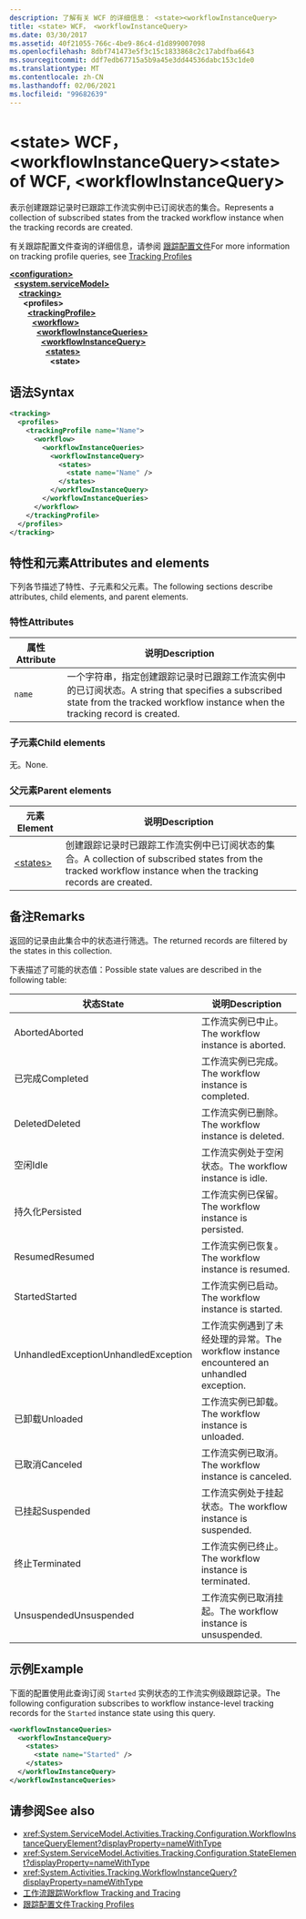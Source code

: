 ```yaml
---
description: 了解有关 WCF 的详细信息： <state><workflowInstanceQuery>
title: <state> WCF， <workflowInstanceQuery>
ms.date: 03/30/2017
ms.assetid: 40f21055-766c-4be9-86c4-d1d899007098
ms.openlocfilehash: 8dbf741473e5f3c15c1833868c2c17abdfba6643
ms.sourcegitcommit: ddf7edb67715a5b9a45e3dd44536dabc153c1de0
ms.translationtype: MT
ms.contentlocale: zh-CN
ms.lasthandoff: 02/06/2021
ms.locfileid: "99682639"
---
```

# <a name="state-of-wcf-workflowinstancequery"></a><span data-ttu-id="33336-103">\<state> WCF， \<workflowInstanceQuery></span><span class="sxs-lookup"><span data-stu-id="33336-103">\<state> of WCF, \<workflowInstanceQuery></span></span>

<span data-ttu-id="33336-104">表示创建跟踪记录时已跟踪工作流实例中已订阅状态的集合。</span><span class="sxs-lookup"><span data-stu-id="33336-104">Represents a collection of subscribed states from the tracked workflow instance when the tracking records are created.</span></span>  
  
 <span data-ttu-id="33336-105">有关跟踪配置文件查询的详细信息，请参阅 [跟踪配置文件](../../../windows-workflow-foundation/tracking-profiles.md)</span><span class="sxs-lookup"><span data-stu-id="33336-105">For more information on tracking profile queries, see [Tracking Profiles](../../../windows-workflow-foundation/tracking-profiles.md)</span></span>  
  
[**\<configuration>**](../configuration-element.md)\
&nbsp;&nbsp;[**\<system.serviceModel>**](system-servicemodel.md)\
&nbsp;&nbsp;&nbsp;&nbsp;[**\<tracking>**](tracking-of-wcf.md)\
&nbsp;&nbsp;&nbsp;&nbsp;&nbsp;&nbsp;**\<profiles>**\
&nbsp;&nbsp;&nbsp;&nbsp;&nbsp;&nbsp;&nbsp;&nbsp;[**\<trackingProfile>**](trackingprofile-of-wcf.md)\
&nbsp;&nbsp;&nbsp;&nbsp;&nbsp;&nbsp;&nbsp;&nbsp;&nbsp;&nbsp;[**\<workflow>**](workflow-of-wcf.md)\
&nbsp;&nbsp;&nbsp;&nbsp;&nbsp;&nbsp;&nbsp;&nbsp;&nbsp;&nbsp;&nbsp;&nbsp;[**\<workflowInstanceQueries>**](workflowinstancequeries-of-wcf.md)\
&nbsp;&nbsp;&nbsp;&nbsp;&nbsp;&nbsp;&nbsp;&nbsp;&nbsp;&nbsp;&nbsp;&nbsp;&nbsp;&nbsp;[**\<workflowInstanceQuery>**](workflowinstancequery-of-wcf.md)\
&nbsp;&nbsp;&nbsp;&nbsp;&nbsp;&nbsp;&nbsp;&nbsp;&nbsp;&nbsp;&nbsp;&nbsp;&nbsp;&nbsp;&nbsp;&nbsp;[**\<states>**](states-of-wcf-workflowinstancequery.md)\
&nbsp;&nbsp;&nbsp;&nbsp;&nbsp;&nbsp;&nbsp;&nbsp;&nbsp;&nbsp;&nbsp;&nbsp;&nbsp;&nbsp;&nbsp;&nbsp;&nbsp;&nbsp;**\<state>**  
  
## <a name="syntax"></a><span data-ttu-id="33336-106">语法</span><span class="sxs-lookup"><span data-stu-id="33336-106">Syntax</span></span>  
  
```xml  
<tracking>
  <profiles>
    <trackingProfile name="Name">
      <workflow>
        <workflowInstanceQueries>
          <workflowInstanceQuery>
            <states>
              <state name="Name" />
            </states>
          </workflowInstanceQuery>
        </workflowInstanceQueries>
      </workflow>
    </trackingProfile>
  </profiles>
</tracking>
```  
  
## <a name="attributes-and-elements"></a><span data-ttu-id="33336-107">特性和元素</span><span class="sxs-lookup"><span data-stu-id="33336-107">Attributes and elements</span></span>

<span data-ttu-id="33336-108">下列各节描述了特性、子元素和父元素。</span><span class="sxs-lookup"><span data-stu-id="33336-108">The following sections describe attributes, child elements, and parent elements.</span></span>
  
### <a name="attributes"></a><span data-ttu-id="33336-109">特性</span><span class="sxs-lookup"><span data-stu-id="33336-109">Attributes</span></span>

|<span data-ttu-id="33336-110">属性</span><span class="sxs-lookup"><span data-stu-id="33336-110">Attribute</span></span>|<span data-ttu-id="33336-111">说明</span><span class="sxs-lookup"><span data-stu-id="33336-111">Description</span></span>|  
|---------------|-----------------|  
|`name`|<span data-ttu-id="33336-112">一个字符串，指定创建跟踪记录时已跟踪工作流实例中的已订阅状态。</span><span class="sxs-lookup"><span data-stu-id="33336-112">A string that specifies a subscribed state from the tracked workflow instance when the tracking record is created.</span></span>|  
  
### <a name="child-elements"></a><span data-ttu-id="33336-113">子元素</span><span class="sxs-lookup"><span data-stu-id="33336-113">Child elements</span></span>

<span data-ttu-id="33336-114">无。</span><span class="sxs-lookup"><span data-stu-id="33336-114">None.</span></span>

### <a name="parent-elements"></a><span data-ttu-id="33336-115">父元素</span><span class="sxs-lookup"><span data-stu-id="33336-115">Parent elements</span></span>

|<span data-ttu-id="33336-116">元素</span><span class="sxs-lookup"><span data-stu-id="33336-116">Element</span></span>|<span data-ttu-id="33336-117">说明</span><span class="sxs-lookup"><span data-stu-id="33336-117">Description</span></span>|  
|-------------|-----------------|  
|[\<states>](states-of-wcf-workflowinstancequery.md)|<span data-ttu-id="33336-118">创建跟踪记录时已跟踪工作流实例中已订阅状态的集合。</span><span class="sxs-lookup"><span data-stu-id="33336-118">A collection of subscribed states from the tracked workflow instance when the tracking records are created.</span></span>|  
  
## <a name="remarks"></a><span data-ttu-id="33336-119">备注</span><span class="sxs-lookup"><span data-stu-id="33336-119">Remarks</span></span>  

<span data-ttu-id="33336-120">返回的记录由此集合中的状态进行筛选。</span><span class="sxs-lookup"><span data-stu-id="33336-120">The returned records are filtered by the states in this collection.</span></span>  
  
<span data-ttu-id="33336-121">下表描述了可能的状态值：</span><span class="sxs-lookup"><span data-stu-id="33336-121">Possible state values are described in the following table:</span></span>
  
|<span data-ttu-id="33336-122">状态</span><span class="sxs-lookup"><span data-stu-id="33336-122">State</span></span>|<span data-ttu-id="33336-123">说明</span><span class="sxs-lookup"><span data-stu-id="33336-123">Description</span></span>|  
|-----------|-----------------|  
|<span data-ttu-id="33336-124">Aborted</span><span class="sxs-lookup"><span data-stu-id="33336-124">Aborted</span></span>|<span data-ttu-id="33336-125">工作流实例已中止。</span><span class="sxs-lookup"><span data-stu-id="33336-125">The workflow instance is aborted.</span></span>|  
|<span data-ttu-id="33336-126">已完成</span><span class="sxs-lookup"><span data-stu-id="33336-126">Completed</span></span>|<span data-ttu-id="33336-127">工作流实例已完成。</span><span class="sxs-lookup"><span data-stu-id="33336-127">The workflow instance is completed.</span></span>|  
|<span data-ttu-id="33336-128">Deleted</span><span class="sxs-lookup"><span data-stu-id="33336-128">Deleted</span></span>|<span data-ttu-id="33336-129">工作流实例已删除。</span><span class="sxs-lookup"><span data-stu-id="33336-129">The workflow instance is deleted.</span></span>|  
|<span data-ttu-id="33336-130">空闲</span><span class="sxs-lookup"><span data-stu-id="33336-130">Idle</span></span>|<span data-ttu-id="33336-131">工作流实例处于空闲状态。</span><span class="sxs-lookup"><span data-stu-id="33336-131">The workflow instance is idle.</span></span>|  
|<span data-ttu-id="33336-132">持久化</span><span class="sxs-lookup"><span data-stu-id="33336-132">Persisted</span></span>|<span data-ttu-id="33336-133">工作流实例已保留。</span><span class="sxs-lookup"><span data-stu-id="33336-133">The workflow instance is persisted.</span></span>|  
|<span data-ttu-id="33336-134">Resumed</span><span class="sxs-lookup"><span data-stu-id="33336-134">Resumed</span></span>|<span data-ttu-id="33336-135">工作流实例已恢复。</span><span class="sxs-lookup"><span data-stu-id="33336-135">The workflow instance is resumed.</span></span>|  
|<span data-ttu-id="33336-136">Started</span><span class="sxs-lookup"><span data-stu-id="33336-136">Started</span></span>|<span data-ttu-id="33336-137">工作流实例已启动。</span><span class="sxs-lookup"><span data-stu-id="33336-137">The workflow instance is started.</span></span>|  
|<span data-ttu-id="33336-138">UnhandledException</span><span class="sxs-lookup"><span data-stu-id="33336-138">UnhandledException</span></span>|<span data-ttu-id="33336-139">工作流实例遇到了未经处理的异常。</span><span class="sxs-lookup"><span data-stu-id="33336-139">The workflow instance encountered an unhandled exception.</span></span>|  
|<span data-ttu-id="33336-140">已卸载</span><span class="sxs-lookup"><span data-stu-id="33336-140">Unloaded</span></span>|<span data-ttu-id="33336-141">工作流实例已卸载。</span><span class="sxs-lookup"><span data-stu-id="33336-141">The workflow instance is unloaded.</span></span>|  
|<span data-ttu-id="33336-142">已取消</span><span class="sxs-lookup"><span data-stu-id="33336-142">Canceled</span></span>|<span data-ttu-id="33336-143">工作流实例已取消。</span><span class="sxs-lookup"><span data-stu-id="33336-143">The workflow instance is canceled.</span></span>|  
|<span data-ttu-id="33336-144">已挂起</span><span class="sxs-lookup"><span data-stu-id="33336-144">Suspended</span></span>|<span data-ttu-id="33336-145">工作流实例处于挂起状态。</span><span class="sxs-lookup"><span data-stu-id="33336-145">The workflow instance is suspended.</span></span>|  
|<span data-ttu-id="33336-146">终止</span><span class="sxs-lookup"><span data-stu-id="33336-146">Terminated</span></span>|<span data-ttu-id="33336-147">工作流实例已终止。</span><span class="sxs-lookup"><span data-stu-id="33336-147">The workflow instance is terminated.</span></span>|  
|<span data-ttu-id="33336-148">Unsuspended</span><span class="sxs-lookup"><span data-stu-id="33336-148">Unsuspended</span></span>|<span data-ttu-id="33336-149">工作流实例已取消挂起。</span><span class="sxs-lookup"><span data-stu-id="33336-149">The workflow instance is unsuspended.</span></span>|  
  
## <a name="example"></a><span data-ttu-id="33336-150">示例</span><span class="sxs-lookup"><span data-stu-id="33336-150">Example</span></span>

<span data-ttu-id="33336-151">下面的配置使用此查询订阅 `Started` 实例状态的工作流实例级跟踪记录。</span><span class="sxs-lookup"><span data-stu-id="33336-151">The following configuration subscribes to workflow instance-level tracking records for the `Started` instance state using this query.</span></span>  
  
```xml  
<workflowInstanceQueries>
  <workflowInstanceQuery>
    <states>
      <state name="Started" />
    </states>
  </workflowInstanceQuery>
</workflowInstanceQueries>
```  
  
## <a name="see-also"></a><span data-ttu-id="33336-152">请参阅</span><span class="sxs-lookup"><span data-stu-id="33336-152">See also</span></span>

- <xref:System.ServiceModel.Activities.Tracking.Configuration.WorkflowInstanceQueryElement?displayProperty=nameWithType>
- <xref:System.ServiceModel.Activities.Tracking.Configuration.StateElement?displayProperty=nameWithType>
- <xref:System.Activities.Tracking.WorkflowInstanceQuery?displayProperty=nameWithType>
- [<span data-ttu-id="33336-153">工作流跟踪</span><span class="sxs-lookup"><span data-stu-id="33336-153">Workflow Tracking and Tracing</span></span>](../../../windows-workflow-foundation/workflow-tracking-and-tracing.md)
- [<span data-ttu-id="33336-154">跟踪配置文件</span><span class="sxs-lookup"><span data-stu-id="33336-154">Tracking Profiles</span></span>](../../../windows-workflow-foundation/tracking-profiles.md)
